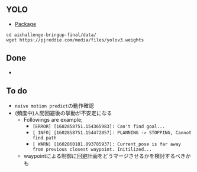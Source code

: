 ## YOLO
- [Package](https://github.com/Autoware-AI/core_perception/tree/master/vision_darknet_detect)
```
cd aichallenge-bringup-final/data/
wget https://pjreddie.com/media/files/yolov3.weights
```


## Done
- 

## To do 
- `naive motion predict`の動作確認
- (頻度中)人間回避後の挙動が不安定になる
  - Followings are example;
    - `[ERROR] [1602858751.154365983]: Can't find goal...`
    - `[ INFO] [1602858751.154472857]: PLANNING -> STOPPING, Cannot find path`
    - `[ WARN] [1602860181.893785937]: Current_pose is far away from previous closest waypoint. Initilized...`
  - waypointによる制御に回避計画をどうマージさせるかを検討するべきかも
